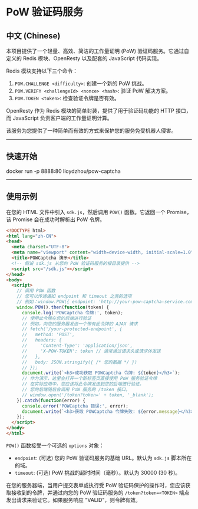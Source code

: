 # PoW 验证码服务

## 中文 (Chinese)

本项目提供了一个轻量、高效、简洁的工作量证明 (PoW) 验证码服务。它通过自定义的 Redis 模块、OpenResty 以及配套的 JavaScript 代码实现。

Redis 模块支持以下三个命令：
1.  `POW.CHALLENGE <difficulty>`: 创建一个新的 PoW 挑战。
2.  `POW.VERIFY <challengeId> <nonce> <hash>`: 验证 PoW 解决方案。
3.  `POW.TOKEN <token>`: 检查验证令牌是否有效。

OpenResty 作为 Redis 模块的简单封装，提供了用于验证码功能的 HTTP 接口，而 JavaScript 负责客户端的工作量证明计算。

该服务为您提供了一种简单而有效的方式来保护您的服务免受机器人侵害。

---

## 快速开始

docker run -p 8888:80 lloydzhou/pow-captcha

---

## 使用示例

在您的 HTML 文件中引入 `sdk.js`，然后调用 `POW()` 函数。它返回一个 Promise，该 Promise 会在成功时解析出 PoW 令牌。

```html
<!DOCTYPE html>
<html lang="zh-CN">
<head>
  <meta charset="UTF-8">
  <meta name="viewport" content="width=device-width, initial-scale=1.0">
  <title>POWCaptcha 演示</title>
  <!-- 假设 sdk.js 从您的 PoW 验证码服务的根目录提供 -->
  <script src="/sdk.js"></script>
</head>
<body>
  <script>
    // 调用 POW 函数
    // 您可以传递诸如 endpoint 和 timeout 之类的选项
    // 例如：window.POW({ endpoint: 'http://your-pow-captcha-service.com', timeout: 60000 })
    window.POW().then(function(token) {
      console.log('POWCaptcha 令牌:', token);
      // 使用此令牌在您的后端进行验证
      // 例如，向您的服务器发送一个带有此令牌的 AJAX 请求
      // fetch('/your-protected-endpoint', {
      //   method: 'POST',
      //   headers: {
      //     'Content-Type': 'application/json',
      //     'X-POW-TOKEN': token // 通常通过请求头或请求体发送
      //   },
      //   body: JSON.stringify({ /* 您的数据 */ })
      // });
      document.write(`<h3>成功获取 POWCaptcha 令牌: ${token}</h3>`);
      // 作为演示，这里会打开一个新标签页直接使用 PoW 服务验证令牌
      // 在实际应用中，您应该将此令牌发送到您的后端进行验证。
      // 您的后端随后会调用 PoW 服务的 /token 接口。
      // window.open('/token?token=' + token, '_blank');
    }).catch(function(error) {
      console.error('POWCaptcha 错误:', error);
      document.write(`<h3>获取 POWCaptcha 令牌失败: ${error.message}</h3>`);
    });
  </script>
</body>
</html>
```

`POW()` 函数接受一个可选的 `options` 对象：
-   `endpoint`: (可选) 您的 PoW 验证码服务的基础 URL。默认为 `sdk.js` 脚本所在的域。
-   `timeout`: (可选) PoW 挑战的超时时间（毫秒）。默认为 30000 (30 秒)。

在您的服务器端，当用户提交表单或执行受 PoW 验证码保护的操作时，您应该获取接收到的令牌，并通过向您的 PoW 验证码服务的 `/token?token=<TOKEN>` 端点发出请求来验证它。如果服务响应 "VALID"，则令牌有效。
